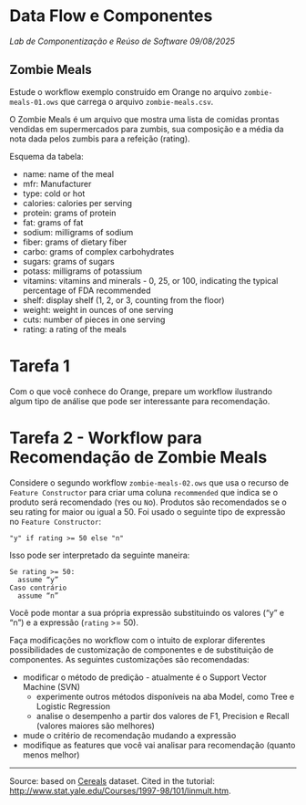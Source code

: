 # Data Flow e Componentes
*Lab de Componentização e Reúso de Software 09/08/2025*

## Zombie Meals

Estude o workflow exemplo construído em Orange no arquivo `zombie-meals-01.ows` que carrega o arquivo `zombie-meals.csv`.

O Zombie Meals é um arquivo que mostra uma lista de comidas prontas vendidas em supermercados para zumbis, sua composição e a média da nota dada pelos zumbis para a refeição (rating).

Esquema da tabela:
* name: name of the meal
* mfr: Manufacturer
* type: cold or hot
* calories: calories per serving
* protein: grams of protein
* fat: grams of fat
* sodium: milligrams of sodium
* fiber: grams of dietary fiber
* carbo: grams of complex carbohydrates
* sugars: grams of sugars
* potass: milligrams of potassium
* vitamins: vitamins and minerals - 0, 25, or 100, indicating the typical percentage of FDA recommended
* shelf: display shelf (1, 2, or 3, counting from the floor)
* weight: weight in ounces of one serving
* cuts: number of pieces in one serving
* rating: a rating of the meals

# Tarefa 1

Com o que você conhece do Orange, prepare um workflow ilustrando algum tipo de análise que pode ser interessante para recomendação.

# Tarefa 2 - Workflow para Recomendação de Zombie Meals

Considere o segundo workflow `zombie-meals-02.ows` que usa o recurso de `Feature Constructor` para criar uma coluna `recommended` que indica se o produto será recomendado (`Y`es ou `N`o). Produtos são recomendados se o seu rating for maior ou igual a 50. Foi usado o seguinte tipo de expressão no `Feature Constructor`:

~~~
"y" if rating >= 50 else "n"
~~~

Isso pode ser interpretado da seguinte maneira:
~~~
Se rating >= 50:
  assume “y”
Caso contrário
  assume “n”
~~~

Você pode montar a sua própria expressão substituindo os valores (“y” e “n”) e a expressão (`rating` >= 50).

Faça modificações no workflow com o intuito de explorar diferentes possibilidades de customização de componentes e de substituição de componentes. As seguintes customizações são recomendadas:

* modificar o método de predição - atualmente é o Support Vector Machine (SVN)
  * experimente outros métodos disponíveis na aba Model, como Tree e Logistic Regression
  * analise o desempenho a partir dos valores de F1, Precision e Recall (valores maiores são melhores)
* mude o critério de recomendação mudando a expressão
* modifique as features que você vai analisar para recomendação (quanto menos melhor)

----------

Source: based on [Cereals](https://web.archive.org/web/20000817072218/http://lib.stat.cmu.edu/DASL/Datafiles/Cereals.html) dataset. Cited in the tutorial: http://www.stat.yale.edu/Courses/1997-98/101/linmult.htm.